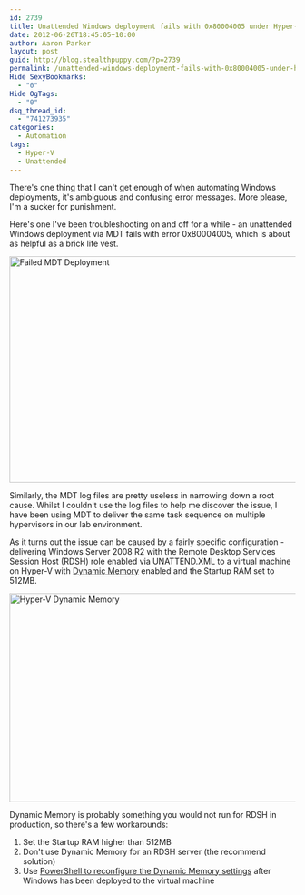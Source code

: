 ```yaml
---
id: 2739
title: Unattended Windows deployment fails with 0x80004005 under Hyper-V
date: 2012-06-26T18:45:05+10:00
author: Aaron Parker
layout: post
guid: http://blog.stealthpuppy.com/?p=2739
permalink: /unattended-windows-deployment-fails-with-0x80004005-under-hyper-v/
Hide SexyBookmarks:
  - "0"
Hide OgTags:
  - "0"
dsq_thread_id:
  - "741273935"
categories:
  - Automation
tags:
  - Hyper-V
  - Unattended
---
```

There's one thing that I can't get enough of when automating Windows deployments, it's ambiguous and confusing error messages. More please, I'm a sucker for punishment.

Here's one I've been troubleshooting on and off for a while - an unattended Windows deployment via MDT fails with error 0x80004005, which is about as helpful as a brick life vest.

<img class="size-full wp-image-2742 aligncenter" title="Failed MDT Deployment" src="{{site.baseurl}}.com/media/2012/06/FailedMDTDeployment.png" alt="Failed MDT Deployment" width="559" height="399" srcset="{{site.baseurl}}.com/media/2012/06/FailedMDTDeployment.png 559w, {{site.baseurl}}.com/media/2012/06/FailedMDTDeployment-150x107.png 150w, {{site.baseurl}}.com/media/2012/06/FailedMDTDeployment-300x214.png 300w" sizes="(max-width: 559px) 100vw, 559px" /> 

Similarly, the MDT log files are pretty useless in narrowing down a root cause. Whilst I couldn't use the log files to help me discover the issue, I have been using MDT to deliver the same task sequence on multiple hypervisors in our lab environment.

As it turns out the issue can be caused by a fairly specific configuration - delivering Windows Server 2008 R2 with the Remote Desktop Services Session Host (RDSH) role enabled via UNATTEND.XML to a virtual machine on Hyper-V with [Dynamic Memory](http://technet.microsoft.com/en-gb/library/ff817651(WS.10).aspx) enabled and the Startup RAM set to 512MB.

<img class="size-full wp-image-2743 aligncenter" title="Hyper-V Dynamic Memory" src="{{site.baseurl}}.com/media/2012/06/DynamicMemory.png" alt="Hyper-V Dynamic Memory" width="660" height="368" srcset="{{site.baseurl}}.com/media/2012/06/DynamicMemory.png 660w, {{site.baseurl}}.com/media/2012/06/DynamicMemory-150x83.png 150w, {{site.baseurl}}.com/media/2012/06/DynamicMemory-300x167.png 300w" sizes="(max-width: 660px) 100vw, 660px" /> 

Dynamic Memory is probably something you would not run for RDSH in production, so there's a few workarounds:

  1. Set the Startup RAM higher than 512MB
  2. Don't use Dynamic Memory for an RDSH server (the recommend solution)
  3. Use [PowerShell to reconfigure the Dynamic Memory settings](http://www.aidanfinn.com/?p=12193) after Windows has been deployed to the virtual machine